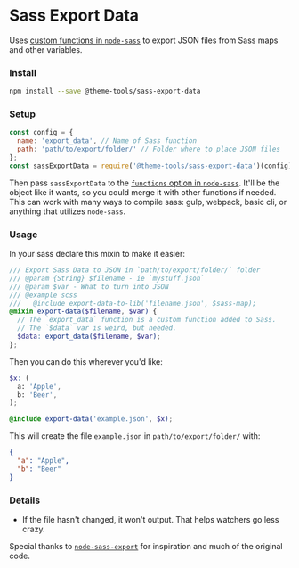 # Sass Export Data

Uses [custom functions in `node-sass`](https://www.npmjs.com/package/node-sass#functions--v300---experimental) to export JSON files from Sass maps and other variables.

### Install

```bash
npm install --save @theme-tools/sass-export-data
```

### Setup

```js
const config = {
  name: 'export_data', // Name of Sass function
  path: 'path/to/export/folder/' // Folder where to place JSON files
};
const sassExportData = require('@theme-tools/sass-export-data')(config);
```

Then pass `sassExportData` to the [`functions` option in `node-sass`](https://www.npmjs.com/package/node-sass#functions--v300---experimental). It'll be the object like it wants, so you could merge it with other functions if needed. This can work with many ways to compile sass: gulp, webpack, basic cli, or anything that utilizes `node-sass`.

### Usage

In your sass declare this mixin to make it easier:

```scss
/// Export Sass Data to JSON in `path/to/export/folder/` folder
/// @param {String} $filename - ie `mystuff.json`
/// @param $var - What to turn into JSON
/// @example scss
///   @include export-data-to-lib('filename.json', $sass-map);
@mixin export-data($filename, $var) {
  // The `export_data` function is a custom function added to Sass.
  // The `$data` var is weird, but needed.
  $data: export_data($filename, $var);
};
```

Then you can do this wherever you'd like:

```scss
$x: (
  a: 'Apple',
  b: 'Beer',
);

@include export-data('example.json', $x);
```

This will create the file `example.json` in `path/to/export/folder/` with:

```json
{
  "a": "Apple",
  "b": "Beer"
}
```

### Details

- If the file hasn't changed, it won't output. That helps watchers go less crazy.

Special thanks to [`node-sass-export`](https://www.npmjs.com/package/node-sass-export) for inspiration and much of the original code.
